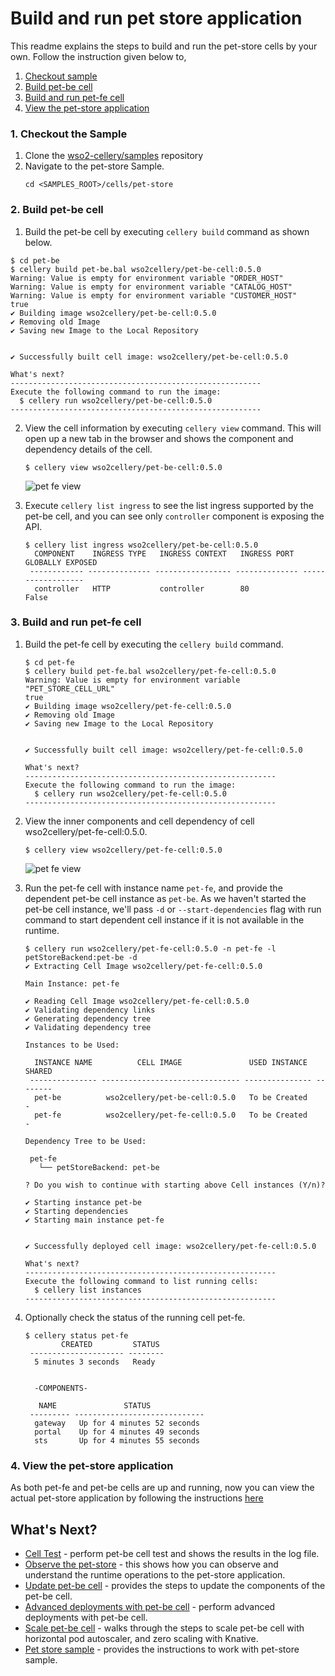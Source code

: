 # Build and run pet store application

This readme explains the steps to build and run the pet-store cells by your own. Follow the instruction given below to,

1. [Checkout sample](#1-checkout-the-sample)
2. [Build pet-be cell](#2-build-pet-be-cell)
3. [Build and run pet-fe cell](#3-build-and-run-pet-fe-cell)
4. [View the pet-store application](#4-view-the-pet-store-application)

### 1. Checkout the Sample

1. Clone the [wso2-cellery/samples](https://github.com/wso2-cellery/samples) repository
2. Navigate to the pet-store Sample.
   ```
   cd <SAMPLES_ROOT>/cells/pet-store
   ```

### 2. Build pet-be cell
1.  Build the pet-be cell by executing `cellery build` command as shown below. 
   ```
   $ cd pet-be
   $ cellery build pet-be.bal wso2cellery/pet-be-cell:0.5.0
   Warning: Value is empty for environment variable "ORDER_HOST"
   Warning: Value is empty for environment variable "CATALOG_HOST"
   Warning: Value is empty for environment variable "CUSTOMER_HOST"
   true
   ✔ Building image wso2cellery/pet-be-cell:0.5.0
   ✔ Removing old Image
   ✔ Saving new Image to the Local Repository
   
   
   ✔ Successfully built cell image: wso2cellery/pet-be-cell:0.5.0
   
   What's next?
   --------------------------------------------------------
   Execute the following command to run the image:
     $ cellery run wso2cellery/pet-be-cell:0.5.0
   --------------------------------------------------------
   ```
2. View the cell information by executing `cellery view` command. This will open up a new tab in the browser and shows 
the component and dependency details of the cell. 
    ```
    $ cellery view wso2cellery/pet-be-cell:0.5.0
    ```
    ![pet fe view](../../docs/images/pet-store/pet-be-view.png)

3. Execute `cellery list ingress` to see the list ingress supported by the pet-be cell, and you can see only `controller` component is exposing the API. 
    ```
    $ cellery list ingress wso2cellery/pet-be-cell:0.5.0
      COMPONENT    INGRESS TYPE   INGRESS CONTEXT   INGRESS PORT   GLOBALLY EXPOSED
     ------------ -------------- ----------------- -------------- ------------------
      controller   HTTP           controller        80             False
    ```
    
### 3. Build and run pet-fe cell
1. Build the pet-fe cell by executing the `cellery build` command.
   ```
   $ cd pet-fe
   $ cellery build pet-fe.bal wso2cellery/pet-fe-cell:0.5.0
   Warning: Value is empty for environment variable "PET_STORE_CELL_URL"
   true
   ✔ Building image wso2cellery/pet-fe-cell:0.5.0
   ✔ Removing old Image
   ✔ Saving new Image to the Local Repository
   
   
   ✔ Successfully built cell image: wso2cellery/pet-fe-cell:0.5.0
   
   What's next?
   --------------------------------------------------------
   Execute the following command to run the image:
     $ cellery run wso2cellery/pet-fe-cell:0.5.0
   --------------------------------------------------------
   ```
2. View the inner components and cell dependency of cell wso2cellery/pet-fe-cell:0.5.0.
    ```
    $ cellery view wso2cellery/pet-fe-cell:0.5.0
    ```
    ![pet fe view](../../docs/images/pet-store/pet-fe-view.png)

3. Run the pet-fe cell with instance name `pet-fe`, and provide the dependent pet-be cell instance as `pet-be`. 
As we haven't started the pet-be cell instance, we'll pass `-d` or `--start-dependencies` flag with run command to 
start dependent cell instance if it is not available in the runtime.
   ```
   $ cellery run wso2cellery/pet-fe-cell:0.5.0 -n pet-fe -l petStoreBackend:pet-be -d
   ✔ Extracting Cell Image wso2cellery/pet-fe-cell:0.5.0
   
   Main Instance: pet-fe
   
   ✔ Reading Cell Image wso2cellery/pet-fe-cell:0.5.0
   ✔ Validating dependency links
   ✔ Generating dependency tree
   ✔ Validating dependency tree
   
   Instances to be Used:
   
     INSTANCE NAME          CELL IMAGE               USED INSTANCE   SHARED
    --------------- ------------------------------- --------------- --------
     pet-be          wso2cellery/pet-be-cell:0.5.0   To be Created    -
     pet-fe          wso2cellery/pet-fe-cell:0.5.0   To be Created    -
   
   Dependency Tree to be Used:
   
    pet-fe
      └── petStoreBackend: pet-be
   
   ? Do you wish to continue with starting above Cell instances (Y/n)?
   
   ✔ Starting instance pet-be
   ✔ Starting dependencies
   ✔ Starting main instance pet-fe
   
   
   ✔ Successfully deployed cell image: wso2cellery/pet-fe-cell:0.5.0
   
   What's next?
   --------------------------------------------------------
   Execute the following command to list running cells:
     $ cellery list instances
   --------------------------------------------------------
   ```
3. Optionally check the status of the running cell pet-fe.
   ```
   $ cellery status pet-fe
           CREATED         STATUS
    --------------------- --------
     5 minutes 3 seconds   Ready
   
   
     -COMPONENTS-
   
      NAME               STATUS
    --------- -----------------------------
     gateway   Up for 4 minutes 52 seconds
     portal    Up for 4 minutes 49 seconds
     sts       Up for 4 minutes 55 seconds
   ```

### 4. View the pet-store application 

As both pet-fe and pet-be cells are up and running, now you can view the actual pet-store application by following the 
instructions [here](../../cells/pet-store/README.md#view-application)


## What's Next?
- [Cell Test](test-be-cell.md) - perform pet-be cell test and shows the results in the log file.
- [Observe the pet-store](observability.md) - this shows how you can observe and understand the runtime operations to the pet-store application.
- [Update pet-be cell](component-patch-and-adv-deployment.md#cell-component-update) - provides the steps to update the components of the pet-be cell.
- [Advanced deployments with pet-be cell](component-patch-and-adv-deployment.md#blue-green-and-canary-deployment) - perform advanced deployments with pet-be cell.
- [Scale pet-be cell](scale-cell.md) - walks through the steps to scale pet-be cell with horizontal pod autoscaler, and zero scaling with Knative. 
- [Pet store sample](../../cells/pet-store/README.md) - provides the instructions to work with pet-store sample.
